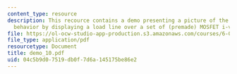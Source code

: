```yaml
---
content_type: resource
description: This recource contains a demo presenting a picture of the MOSFET amplifier
  behavior by displaying a load line over a set of (premade) MOSFET i-v curves.
file: https://ol-ocw-studio-app-production.s3.amazonaws.com/courses/6-002-circuits-and-electronics-spring-2007/04c5b9d07519db0f7d6a145175be86e2_demo_10.pdf
file_type: application/pdf
resourcetype: Document
title: demo_10.pdf
uid: 04c5b9d0-7519-db0f-7d6a-145175be86e2
---
```

